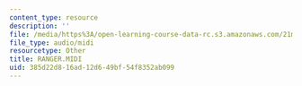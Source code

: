 ```yaml
---
content_type: resource
description: ''
file: /media/https%3A/open-learning-course-data-rc.s3.amazonaws.com/21m-113-developing-musical-structures-fall-2002/385d22d816ad12d649bf54f8352ab099_RANGER.MIDI
file_type: audio/midi
resourcetype: Other
title: RANGER.MIDI
uid: 385d22d8-16ad-12d6-49bf-54f8352ab099
---
```

